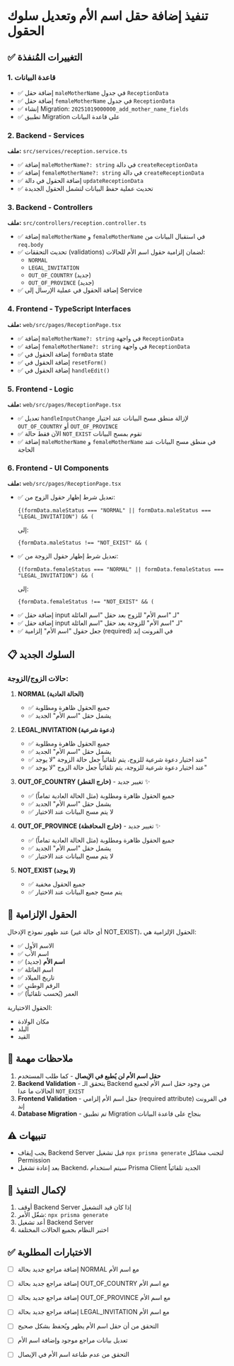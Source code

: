 # تنفيذ إضافة حقل اسم الأم وتعديل سلوك الحقول

## ✅ التغييرات المُنفذة

### 1. قاعدة البيانات
- ✅ إضافة حقل `maleMotherName` في جدول `ReceptionData`
- ✅ إضافة حقل `femaleMotherName` في جدول `ReceptionData`
- ✅ إنشاء Migration: `20251019000000_add_mother_name_fields`
- ✅ تطبيق Migration على قاعدة البيانات

### 2. Backend - Services
**ملف:** `src/services/reception.service.ts`
- ✅ إضافة `maleMotherName?: string` في دالة `createReceptionData`
- ✅ إضافة `femaleMotherName?: string` في دالة `createReceptionData`
- ✅ إضافة الحقول في دالة `updateReceptionData`
- ✅ تحديث عملية حفظ البيانات لتشمل الحقول الجديدة

### 3. Backend - Controllers
**ملف:** `src/controllers/reception.controller.ts`
- ✅ إضافة `maleMotherName` و `femaleMotherName` في استقبال البيانات من `req.body`
- ✅ تحديث التحققات (validations) لضمان إلزامية حقول اسم الأم للحالات:
  - `NORMAL`
  - `LEGAL_INVITATION`
  - `OUT_OF_COUNTRY` (جديد)
  - `OUT_OF_PROVINCE` (جديد)
- ✅ إضافة الحقول في عملية الإرسال إلى Service

### 4. Frontend - TypeScript Interfaces
**ملف:** `web/src/pages/ReceptionPage.tsx`
- ✅ إضافة `maleMotherName?: string` في واجهة `ReceptionData`
- ✅ إضافة `femaleMotherName?: string` في واجهة `ReceptionData`
- ✅ إضافة الحقول في `formData` state
- ✅ إضافة الحقول في `resetForm()`
- ✅ إضافة الحقول في `handleEdit()`

### 5. Frontend - Logic
**ملف:** `web/src/pages/ReceptionPage.tsx`
- ✅ تعديل `handleInputChange` لإزالة منطق مسح البيانات عند اختيار `OUT_OF_COUNTRY` أو `OUT_OF_PROVINCE`
- ✅ الآن فقط حالة `NOT_EXIST` تقوم بمسح البيانات
- ✅ إضافة `maleMotherName` و `femaleMotherName` في منطق مسح البيانات عند الحاجة

### 6. Frontend - UI Components
**ملف:** `web/src/pages/ReceptionPage.tsx`
- ✅ تعديل شرط إظهار حقول الزوج من:
  ```tsx
  {(formData.maleStatus === "NORMAL" || formData.maleStatus === "LEGAL_INVITATION") && (
  ```
  إلى:
  ```tsx
  {formData.maleStatus !== "NOT_EXIST" && (
  ```
- ✅ تعديل شرط إظهار حقول الزوجة من:
  ```tsx
  {(formData.femaleStatus === "NORMAL" || formData.femaleStatus === "LEGAL_INVITATION") && (
  ```
  إلى:
  ```tsx
  {formData.femaleStatus !== "NOT_EXIST" && (
  ```
- ✅ إضافة حقل input لـ "اسم الأم" للزوج بعد حقل "اسم العائلة"
- ✅ إضافة حقل input لـ "اسم الأم" للزوجة بعد حقل "اسم العائلة"
- ✅ جعل حقول "اسم الأم" إلزامية (required) في الفرونت إند

## 📋 السلوك الجديد

### حالات الزوج/الزوجة:

1. **NORMAL (الحالة العادية)**
   - ✅ جميع الحقول ظاهرة ومطلوبة
   - ✅ يشمل حقل "اسم الأم" الجديد

2. **LEGAL_INVITATION (دعوة شرعية)**
   - ✅ جميع الحقول ظاهرة ومطلوبة
   - ✅ يشمل حقل "اسم الأم" الجديد
   - ✅ عند اختيار دعوة شرعية للزوج، يتم تلقائياً جعل حالة الزوجة "لا يوجد"
   - ✅ عند اختيار دعوة شرعية للزوجة، يتم تلقائياً جعل حالة الزوج "لا يوجد"

3. **OUT_OF_COUNTRY (خارج القطر)** - تغيير جديد ✨
   - ✅ جميع الحقول ظاهرة ومطلوبة (مثل الحالة العادية تماماً)
   - ✅ يشمل حقل "اسم الأم" الجديد
   - ✅ لا يتم مسح البيانات عند الاختيار

4. **OUT_OF_PROVINCE (خارج المحافظة)** - تغيير جديد ✨
   - ✅ جميع الحقول ظاهرة ومطلوبة (مثل الحالة العادية تماماً)
   - ✅ يشمل حقل "اسم الأم" الجديد
   - ✅ لا يتم مسح البيانات عند الاختيار

5. **NOT_EXIST (لا يوجد)**
   - ✅ جميع الحقول مخفية
   - ✅ يتم مسح جميع البيانات عند الاختيار

## 🎯 الحقول الإلزامية

عند ظهور نموذج الإدخال (أي حالة غير NOT_EXIST)، الحقول الإلزامية هي:
- ✅ الاسم الأول
- ✅ اسم الأب
- ✅ **اسم الأم** (جديد)
- ✅ اسم العائلة
- ✅ تاريخ الميلاد
- ✅ الرقم الوطني
- ✅ العمر (يُحسب تلقائياً)

الحقول الاختيارية:
- مكان الولادة
- البلد
- القيد

## 📝 ملاحظات مهمة

1. **حقل اسم الأم لن يُطبع في الإيصال** - كما طلب المستخدم
2. **Backend Validation** - يتحقق الـ Backend من وجود حقل اسم الأم لجميع الحالات ما عدا `NOT_EXIST`
3. **Frontend Validation** - حقل اسم الأم إلزامي (required attribute) في الفرونت إند
4. **Database Migration** - تم تطبيق Migration بنجاح على قاعدة البيانات

## ⚠️ تنبيهات

- يجب إيقاف Backend Server قبل تشغيل `npx prisma generate` لتجنب مشاكل Permission
- بعد إعادة تشغيل Backend، سيتم استخدام Prisma Client الجديد تلقائياً

## 🔄 لإكمال التنفيذ

1. أوقف Backend Server إذا كان قيد التشغيل
2. شغّل الأمر: `npx prisma generate`
3. أعد تشغيل Backend Server
4. اختبر النظام بجميع الحالات المختلفة

## ✅ الاختبارات المطلوبة

- [ ] إضافة مراجع جديد بحالة NORMAL مع اسم الأم
- [ ] إضافة مراجع جديد بحالة OUT_OF_COUNTRY مع اسم الأم
- [ ] إضافة مراجع جديد بحالة OUT_OF_PROVINCE مع اسم الأم
- [ ] إضافة مراجع جديد بحالة LEGAL_INVITATION مع اسم الأم
- [ ] التحقق من أن حقل اسم الأم يظهر ويُحفظ بشكل صحيح
- [ ] تعديل بيانات مراجع موجود وإضافة اسم الأم
- [ ] التحقق من عدم طباعة اسم الأم في الإيصال

